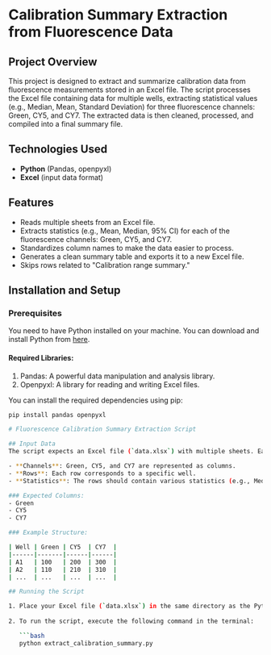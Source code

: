 # Calibration Summary Extraction from Fluorescence Data

## Project Overview
This project is designed to extract and summarize calibration data from fluorescence measurements stored in an Excel file. The script processes the Excel file containing data for multiple wells, extracting statistical values (e.g., Median, Mean, Standard Deviation) for three fluorescence channels: Green, CY5, and CY7. The extracted data is then cleaned, processed, and compiled into a final summary file.

## Technologies Used
- **Python** (Pandas, openpyxl)
- **Excel** (input data format)

## Features
- Reads multiple sheets from an Excel file.
- Extracts statistics (e.g., Mean, Median, 95% CI) for each of the fluorescence channels: Green, CY5, and CY7.
- Standardizes column names to make the data easier to process.
- Generates a clean summary table and exports it to a new Excel file.
- Skips rows related to "Calibration range summary."

## Installation and Setup

### Prerequisites
You need to have Python installed on your machine. You can download and install Python from [here](https://www.python.org/downloads/).

#### Required Libraries:
1. Pandas: A powerful data manipulation and analysis library.
2. Openpyxl: A library for reading and writing Excel files.

You can install the required dependencies using pip:

```bash
pip install pandas openpyxl

# Fluorescence Calibration Summary Extraction Script

## Input Data
The script expects an Excel file (`data.xlsx`) with multiple sheets. Each sheet should contain data for fluorescence measurements with the following structure:

- **Channels**: Green, CY5, and CY7 are represented as columns.
- **Rows**: Each row corresponds to a specific well.
- **Statistics**: The rows should contain various statistics (e.g., Median, Mean, etc.) related to each channel.

### Expected Columns:
- Green
- CY5
- CY7

### Example Structure:

| Well | Green | CY5  | CY7  |
|------|-------|------|------|
| A1   | 100   | 200  | 300  |
| A2   | 110   | 210  | 310  |
| ...  | ...   | ...  | ...  |

## Running the Script

1. Place your Excel file (`data.xlsx`) in the same directory as the Python script.
   
2. To run the script, execute the following command in the terminal:

   ```bash
   python extract_calibration_summary.py
